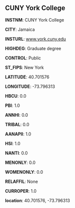
CUNY York College
---
**INSTNM**: CUNY York College

**CITY**: Jamaica

**INSTURL**: www.york.cuny.edu

**HIGHDEG**: Graduate degree

**CONTROL**: Public

**ST_FIPS**: New York

**LATITUDE**: 40.701576

**LONGITUDE**: -73.796313

**HBCU**: 0.0

**PBI**: 1.0

**ANNHI**: 0.0

**TRIBAL**: 0.0

**AANAPII**: 1.0

**HSI**: 1.0

**NANTI**: 0.0

**MENONLY**: 0.0

**WOMENONLY**: 0.0

**RELAFFIL**: None

**CURROPER**: 1.0

**location**: 40.701576, -73.796313